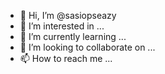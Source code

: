 - 👋 Hi, I’m @sasiopseazy
- 👀 I’m interested in ...
- 🌱 I’m currently learning ...
- 💞️ I’m looking to collaborate on ...
- 📫 How to reach me ...

<!---
sasiopseazy/sasiopseazy is a ✨ special ✨ repository because its `README.md` (this file) appears on your GitHub profile.
You can click the Preview link to take a look at your changes.
--->
